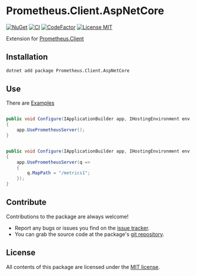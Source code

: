 # Prometheus.Client.AspNetCore

[![NuGet](https://img.shields.io/nuget/v/Prometheus.Client.AspNetCore.svg)](https://www.nuget.org/packages/Prometheus.Client.AspNetCore)
[![CI](https://img.shields.io/github/workflow/status/prom-client-net/prom-client-aspnetcore/%F0%9F%92%BF%20CI%20Master?label=CI&logo=github)](https://github.com/prom-client-net/prom-client-aspnetcore/actions/workflows/master.yml)
[![CodeFactor](https://www.codefactor.io/repository/github/prom-client-net/prom-client-aspnetcore/badge)](https://www.codefactor.io/repository/github/prom-client-net/prom-client-aspnetcore)
[![License MIT](https://img.shields.io/badge/license-MIT-green.svg)](https://opensource.org/licenses/MIT)

Extension for [Prometheus.Client](https://github.com/prom-client-net/prom-client)

## Installation

```sh
dotnet add package Prometheus.Client.AspNetCore
```

## Use

There are [Examples](https://github.com/prom-client-net/prom-examples)

```c#

public void Configure(IApplicationBuilder app, IHostingEnvironment env, ILoggerFactory loggerFactory, IApplicationLifetime appLifetime)
{
    app.UsePrometheusServer();
}

```

```c#

public void Configure(IApplicationBuilder app, IHostingEnvironment env, ILoggerFactory loggerFactory, IApplicationLifetime appLifetime)
{
    app.UsePrometheusServer(q =>
    {
        q.MapPath = "/metrics1";
    });
}

```

## Contribute

Contributions to the package are always welcome!

* Report any bugs or issues you find on the [issue tracker](https://github.com/prom-client-net/prom-client-aspnetcore/issues).
* You can grab the source code at the package's [git repository](https://github.com/prom-client-net/prom-client-aspnetcore).

## License

All contents of this package are licensed under the [MIT license](https://opensource.org/licenses/MIT).

